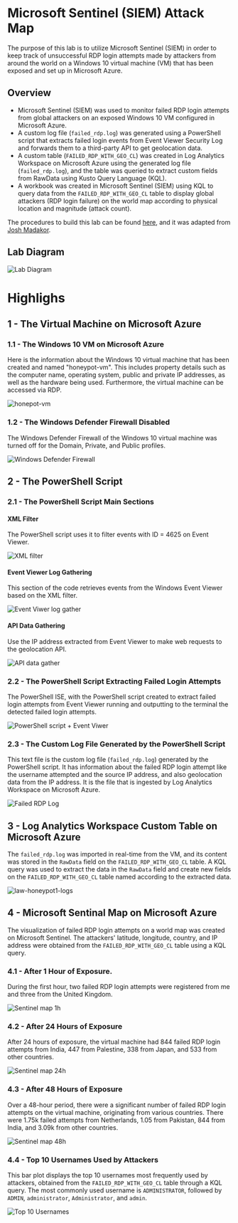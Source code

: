 # Microsoft Sentinel (SIEM) Attack Map
The purpose of this lab is to utilize Microsoft Sentinel (SIEM) in order to keep track of unsuccessful RDP login attempts made by attackers from around the world on a Windows 10 virtual machine (VM) that has been exposed and set up in Microsoft Azure.

## Overview
- Microsoft Sentinel (SIEM) was used to monitor failed RDP login attempts from global attackers on an exposed Windows 10 VM configured in Microsoft Azure.
- A custom log file (`failed_rdp.log`) was generated using a PowerShell script that extracts failed login events from Event Viewer Security Log and forwards them to a third-party API to get geolocation data.
- A custom table (`FAILED_RDP_WITH_GEO_CL`) was created in Log Analytics Workspace on Microsoft Azure using the generated log file (`failed_rdp.log`), and the table was queried to extract custom fields from RawData using Kusto Query Language (KQL).
- A workbook was created in Microsoft Sentinel (SIEM) using KQL to query data from the `FAILED_RDP_WITH_GEO_CL` table to display global attackers (RDP login failure) on the world map according to physical location and magnitude (attack count).

The procedures to build this lab can be found [here](https://github.com/robsann/AzureSentinelSIEMAttackMap/blob/main/procedure.md), and it was adapted from [Josh Madakor](https://www.youtube.com/watch?v=RoZeVbbZ0o0&t=1544s&ab_channel=JoshMadakor-Tech%2CEducation%2CCareer).

## Lab Diagram
<img src="images/diagram.png" title="Lab Diagram"/>

# Highlighs
## 1 - The Virtual Machine on Microsoft Azure
### 1.1 - The Windows 10 VM on Microsoft Azure
Here is the information about the Windows 10 virtual machine that has been created and named "honeypot-vm". This includes property details such as the computer name, operating system, public and private IP addresses, as well as the hardware being used. Furthermore, the virtual machine can be accessed via RDP.

<img src="images/1-honeypot-vm.png" title="honepot-vm"/>

### 1.2 - The Windows Defender Firewall Disabled
The Windows Defender Firewall of the Windows 10 virtual machine was turned off for the Domain, Private, and Public profiles.

<img src="images/2-windows-firewall.png" title="Windows Defender Firewall"/>

## 2 - The PowerShell Script

### 2.1 - The PowerShell Script Main Sections

#### XML Filter
The PowerShell script uses it to filter events with ID = 4625 on Event Viewer.

<img src="images/3a-xml-filter.png" title="XML filter"/>

#### Event Viewer Log Gathering
This section of the code retrieves events from the Windows Event Viewer based on the XML filter.

<img src="images/3b-event-viwer-log-gather.png" title="Event Viwer log gather"/>

#### API Data Gathering
Use the IP address extracted from Event Viewer to make web requests to the geolocation API.

<img src="images/3c-api-data-gather.png" title="API data gather"/>


### 2.2 - The PowerShell Script Extracting Failed Login Attempts
The PowerShell ISE, with the PowerShell script created to extract failed login attempts from Event Viewer running and outputting to the terminal the detected failed login attempts.

<img src="images/3-powershell-script.png" title="PowerShell script + Event Viwer"/>

### 2.3 - The Custom Log File Generated by the PowerShell Script
This text file is the custom log file (`failed_rdp.log`) generated by the PowerShell script. It has information about the failed RDP login attempt like the username attempted and the source IP address, and also geolocation data from the IP address. It is the file that is ingested by Log Analytics Workspace on Microsoft Azure.

<img src="images/3d-failed_rdp.log.png" title="Failed RDP Log"/>

## 3 - Log Analytics Workspace Custom Table on Microsoft Azure
The `failed_rdp.log` was imported in real-time from the VM, and its content was stored in the `RawData` field on the `FAILED_RDP_WITH_GEO_CL` table. A KQL query was used to extract the data in the `RawData` field and create new fields on the `FAILED_RDP_WITH_GEO_CL` table named according to the extracted data.

<img src="images/4-law-honeypot1-logs.png" title="law-honeypot1-logs"/>

## 4 - Microsoft Sentinal Map on Microsoft Azure
The visualization of failed RDP login attempts on a world map was created on Microsoft Sentinel. The attackers' latitude, longitude, country, and IP address were obtained from the `FAILED_RDP_WITH_GEO_CL` table using a KQL query.

### 4.1 - After 1 Hour of Exposure.
During the first hour, two failed RDP login attempts were registered from me and three from the United Kingdom.

<img src="images/5a-sentinel-map-1h.png" title="Sentinel map 1h"/>

### 4.2 - After 24 Hours of Exposure
After 24 hours of exposure, the virtual machine had 844 failed RDP login attempts from India, 447 from Palestine, 338 from Japan, and 533 from other countries.

<img src="images/5b-sentinel-map-24h.png" title="Sentinel map 24h"/>

### 4.3 - After 48 Hours of Exposure
Over a 48-hour period, there were a significant number of failed RDP login attempts on the virtual machine, originating from various countries. There were 1.75k failed attempts from Netherlands, 1.05 from Pakistan, 844 from India, and 3.09k from other countries.

<img src="images/5c-sentinel-map-48h.png" title="Sentinel map 48h"/>

### 4.4 - Top 10 Usernames Used by Attackers
This bar plot displays the top 10 usernames most frequently used by attackers, obtained from the `FAILED_RDP_WITH_GEO_CL` table through a KQL query. The most commonly used username is `ADMINISTRATOR`, followed by `ADMIN`, `administrator`, `Administrator`, and `admin`.

<img src="images/6-TopUsernames.png" title="Top 10 Usernames"/>
